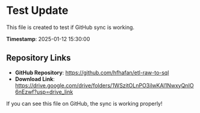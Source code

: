 # Test Update

This file is created to test if GitHub sync is working.

**Timestamp**: 2025-01-12 15:30:00

## Repository Links

- **GitHub Repository**: https://github.com/hfhafan/etl-raw-to-sql
- **Download Link**: https://drive.google.com/drive/folders/1WSzitOLnPO3ilwKAl1NwxyQnIO6nEzwf?usp=drive_link

If you can see this file on GitHub, the sync is working properly! 